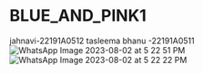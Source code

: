 # BLUE_AND_PINK1
jahnavi-22191A0512
tasleema bhanu -22191A0511
![WhatsApp Image 2023-08-02 at 5 22 51 PM](https://github.com/Tasleemabhanu/BLUE_AND_PINK1/assets/129190209/88360585-57c6-419b-a66d-86508ac2d8d6)
![WhatsApp Image 2023-08-02 at 5 22 22 PM](https://github.com/Tasleemabhanu/BLUE_AND_PINK1/assets/129190209/120322df-3197-4ffc-b8e6-7759634496eb)
